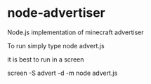 node-advertiser
===============

Node.js implementation of minecraft advertiser

To run simply type node advert.js

it is best to run in a screen

screen -S advert -d -m node advert.js
